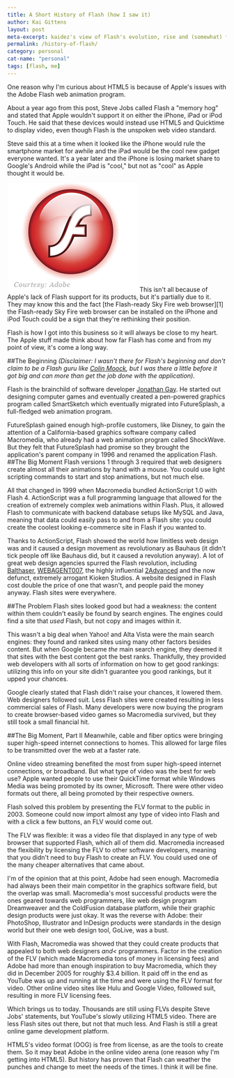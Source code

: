 ```yaml
---
title: A Short History of Flash (how I saw it)
author: Kai Gittens
layout: post
meta-excerpt: kaidez's view of Flash's evolution, rise and (somewhat) fall.
permalink: /history-of-flash/
category: personal
cat-name: "personal"
tags: [flash, me]
---
```


One reason why I'm curious about HTML5 is because of Apple's issues with the Adobe Flash web animation program.  

About a year ago from this post, Steve Jobs called Flash a "memory hog" and stated that Apple wouldn't support it on either the iPhone, iPad or iPod Touch.  He said that these devices would instead use HTML5 and Quicktime to display video, even though Flash is the unspoken web video standard.

Steve said this at a time when it looked like the iPhone would rule the smartphone market for awhile and the iPad would be the cool new gadget everyone wanted.  It's a year later and the iPhone is losing market share to Google's Android while the iPad is "cool," but not as "cool" as Apple thought it would be.  

<img src="../img/flashLogo.jpg" class="post-pic" />
This isn't all because of Apple's lack of Flash support for its products, but it's partially due to it.  They may know this and the fact [the Flash-ready Sky Fire web browser][1] the Flash-ready Sky Fire web browser can be installed on the iPhone and iPod Touch could be a sign that they're rethinking their position.

[1]: http://www.skyfire.com/en/for-consumers

Flash is how I got into this business so it will always be close to my heart.  The Apple stuff made think about how far Flash has come and from my point of view, it's come a long way.

##The Beginning
*(Disclaimer: I wasn't there for Flash's beginning and don't claim to be a Flash guru like [Colin Moock][2], but I was there a little before it got big and can more than get the job done with the application).*

[2]: http://www.oreillynet.com/pub/au/568

Flash is the brainchild of software developer [Jonathan Gay][3].  He started out designing computer games and eventually created a pen-powered graphics program called SmartSketch which eventually migrated into FutureSplash, a full-fledged web animation program.

[3]: http://www.adobe.com/macromedia/events/john_gay/

FutureSplash gained enough high-profile customers, like Disney, to gain the attention of a California-based graphics software company called Macromedia, who already had a web animation program called ShockWave.  But they felt that FutureSplash had promise so they brought the application's parent company in 1996 and renamed the application Flash.
##The Big Moment
Flash versions 1 through 3 required that web designers create almost all their animations by hand with a mouse.  You could use light scripting commands to start and stop animations, but not much else.  

All that changed in 1999 when Macromedia bundled ActionScript 1.0 with Flash 4.  ActionScript was a full programming language that allowed for the creation of extremely complex web animations within Flash.  Plus, it allowed Flash to communicate with backend database setups like MySQL and Java, meaning that data could easily pass to and from a Flash site: you could create the coolest looking e-commerce site in Flash if you wanted to.  

Thanks to ActionScript, Flash showed the world how limitless web design was and it caused a design movement as revolutionary as Bauhaus (it didn't tick people off like Bauhaus did, but it  caused a revolution anyway).  A lot of great web design agencies spurred the Flash revolution, including [Balthaser][4], [WEBAGENT007][5], the highly influential [2Advanced][6] and the now defunct, extremely arrogant Kioken Studios.  A website designed in Flash cost double the price of one that wasn't, and people paid the money anyway.  Flash sites were everywhere.

[4]: http://www.balthaserstudios.com/
[5]: http://www.webagent007.com/
[6]: http://2advanced.com/
##The Problem
Flash sites looked good but had a weakness: the content within them couldn't easily be found by search engines.  The engines could find a site that *used* Flash, but not copy and images within it.

This wasn't a big deal when Yahoo! and Alta Vista were the main search engines: they found and ranked sites using many other factors besides content.   But when Google became *the* main search engine, they deemed it that sites with the best content got the best ranks.  Thankfully, they provided web developers with all sorts of information on how to get good rankings: utilizing this info on your site didn't guarantee you good rankings, but it upped your chances.

Google clearly stated that Flash didn't raise your chances, it lowered them.  Web designers followed suit.  Less Flash sites were created resulting in less commercial sales of Flash.  Many developers were now buying the program to create browser-based video games so Macromedia survived, but they still took a small financial hit.

##The Big Moment, Part II
Meanwhile, cable and fiber optics were bringing super high-speed internet connections to homes.  This allowed for large files to be transmitted over the web at a faster rate.

Online video streaming benefited the most from super high-speed internet connections, or broadband.  But what type of video was the best for web use?  Apple wanted people to use their QuickTime format while Windows Media was being promoted by its owner, Microsoft.  There were other video formats out there, all being promoted by their respective owners.

Flash solved this problem by presenting the FLV format to the public in 2003.  Someone could now import almost any type of video into Flash and with a click a few buttons, an FLV would come out.

The FLV was flexible: it was a video file that displayed in any type of web browser that supported Flash, which all of them did. Macromedia increased the flexibility by licensing the FLV to other software developers, meaning that you didn't need to buy Flash to create an FLV.  You could used one of the many cheaper alternatives that came about. 

I'm of the opinion that at this point, Adobe had seen enough.  Macromedia had always been their main competitor in the graphics software field, but the overlap was small.  Macromedia's most successful products were the ones geared towards web programmers, like web design program Dreamweaver and the ColdFusion database platform, while their graphic design products were just okay.  It was the reverse with Adobe: their PhotoShop, Illustrator and InDesign products were standards in the design world but their one web design tool, GoLive, was a bust.

With Flash, Macromedia was showed that they could create products that appealed to both web designers *and<* programmers. Factor in the creation of the FLV (which made Macromedia tons of money in licensing fees) and Adobe had more than enough inspiration to buy Macromedia, which they did in December 2005 for roughly $3.4 billion. It paid off in the end as YouTube was up and running at the time and were using the FLV format for video. Other online video sites like Hulu and Google Video, followed suit, resulting in more FLV licensing fees.

Which brings us to today. Thousands are still using FLVs despite Steve Jobs' statements, but YouTube's slowly utilizing HTML5 video.  There are less Flash sites out there, but not that much less.  And Flash is still a great online game development platform.

HTML5's video format (OOG) is free from license, as are the tools to create them.  So it may beat Adobe in the online video arena (one reason why I'm getting into HTML5).  But history has proven that Flash can weather the punches and change to meet the needs of the times.  I think it will be fine.

